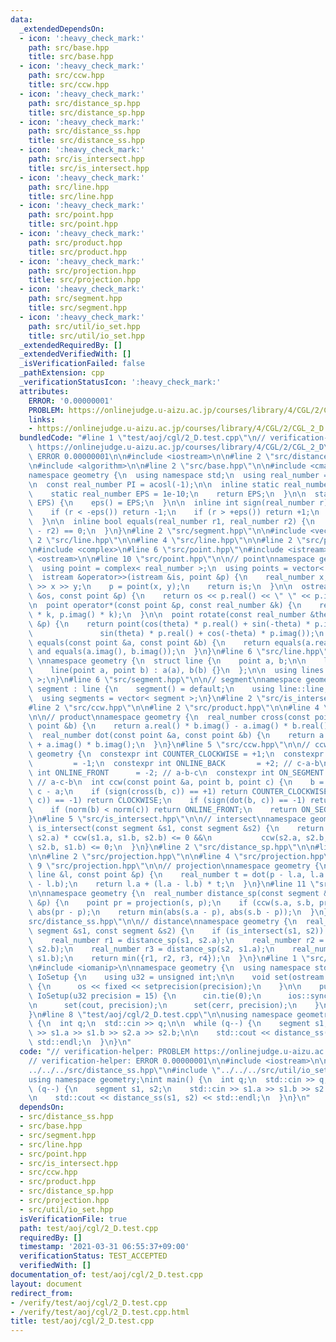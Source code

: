 ```yaml
---
data:
  _extendedDependsOn:
  - icon: ':heavy_check_mark:'
    path: src/base.hpp
    title: src/base.hpp
  - icon: ':heavy_check_mark:'
    path: src/ccw.hpp
    title: src/ccw.hpp
  - icon: ':heavy_check_mark:'
    path: src/distance_sp.hpp
    title: src/distance_sp.hpp
  - icon: ':heavy_check_mark:'
    path: src/distance_ss.hpp
    title: src/distance_ss.hpp
  - icon: ':heavy_check_mark:'
    path: src/is_intersect.hpp
    title: src/is_intersect.hpp
  - icon: ':heavy_check_mark:'
    path: src/line.hpp
    title: src/line.hpp
  - icon: ':heavy_check_mark:'
    path: src/point.hpp
    title: src/point.hpp
  - icon: ':heavy_check_mark:'
    path: src/product.hpp
    title: src/product.hpp
  - icon: ':heavy_check_mark:'
    path: src/projection.hpp
    title: src/projection.hpp
  - icon: ':heavy_check_mark:'
    path: src/segment.hpp
    title: src/segment.hpp
  - icon: ':heavy_check_mark:'
    path: src/util/io_set.hpp
    title: src/util/io_set.hpp
  _extendedRequiredBy: []
  _extendedVerifiedWith: []
  _isVerificationFailed: false
  _pathExtension: cpp
  _verificationStatusIcon: ':heavy_check_mark:'
  attributes:
    ERROR: '0.00000001'
    PROBLEM: https://onlinejudge.u-aizu.ac.jp/courses/library/4/CGL/2/CGL_2_D
    links:
    - https://onlinejudge.u-aizu.ac.jp/courses/library/4/CGL/2/CGL_2_D
  bundledCode: "#line 1 \"test/aoj/cgl/2_D.test.cpp\"\n// verification-helper: PROBLEM\
    \ https://onlinejudge.u-aizu.ac.jp/courses/library/4/CGL/2/CGL_2_D\n// verification-helper:\
    \ ERROR 0.00000001\n\n#include <iostream>\n\n#line 2 \"src/distance_ss.hpp\"\n\
    \n#include <algorithm>\n\n#line 2 \"src/base.hpp\"\n\n#include <cmath>\n\n// base\n\
    namespace geometry {\n  using namespace std;\n  using real_number = long double;\n\
    \n  const real_number PI = acosl(-1);\n\n  inline static real_number &eps() {\n\
    \    static real_number EPS = 1e-10;\n    return EPS;\n  }\n\n  static void set_eps(real_number\
    \ EPS) {\n    eps() = EPS;\n  }\n\n  inline int sign(real_number r) {\n    set_eps(1e-10);\n\
    \    if (r < -eps()) return -1;\n    if (r > +eps()) return +1;\n    return 0;\n\
    \  }\n\n  inline bool equals(real_number r1, real_number r2) {\n    return sign(r1\
    \ - r2) == 0;\n  }\n}\n#line 2 \"src/segment.hpp\"\n\n#include <vector>\n\n#line\
    \ 2 \"src/line.hpp\"\n\n#line 4 \"src/line.hpp\"\n\n#line 2 \"src/point.hpp\"\n\
    \n#include <complex>\n#line 6 \"src/point.hpp\"\n#include <istream>\n#include\
    \ <ostream>\n\n#line 10 \"src/point.hpp\"\n\n// point\nnamespace geometry {\n\
    \  using point = complex< real_number >;\n  using points = vector< point >;\n\n\
    \  istream &operator>>(istream &is, point &p) {\n    real_number x, y;\n    is\
    \ >> x >> y;\n    p = point(x, y);\n    return is;\n  }\n\n  ostream &operator<<(ostream\
    \ &os, const point &p) {\n    return os << p.real() << \" \" << p.imag();\n  }\n\
    \n  point operator*(const point &p, const real_number &k) {\n    return point(p.real()\
    \ * k, p.imag() * k);\n  }\n\n  point rotate(const real_number &theta, const point\
    \ &p) {\n    return point(cos(theta) * p.real() + sin(-theta) * p.imag(),\n  \
    \               sin(theta) * p.real() + cos(-theta) * p.imag());\n  }\n\n  bool\
    \ equals(const point &a, const point &b) {\n    return equals(a.real(), b.real())\
    \ and equals(a.imag(), b.imag());\n  }\n}\n#line 6 \"src/line.hpp\"\n\n// line\
    \ \nnamespace geometry {\n  struct line {\n    point a, b;\n\n    line() = default;\n\
    \    line(point a, point b) : a(a), b(b) {}\n  };\n\n  using lines = vector< line\
    \ >;\n}\n#line 6 \"src/segment.hpp\"\n\n// segment\nnamespace geometry {\n  struct\
    \ segment : line {\n    segment() = default;\n    using line::line;\n  };\n\n\
    \  using segments = vector< segment >;\n}\n#line 2 \"src/is_intersect.hpp\"\n\n\
    #line 2 \"src/ccw.hpp\"\n\n#line 2 \"src/product.hpp\"\n\n#line 4 \"src/product.hpp\"\
    \n\n// product\nnamespace geometry {\n  real_number cross(const point &a, const\
    \ point &b) {\n    return a.real() * b.imag() - a.imag() * b.real();\n  }\n\n\
    \  real_number dot(const point &a, const point &b) {\n    return a.real() * b.real()\
    \ + a.imag() * b.imag();\n  }\n}\n#line 5 \"src/ccw.hpp\"\n\n// ccw\nnamespace\
    \ geometry {\n  constexpr int COUNTER_CLOCKWISE = +1;\n  constexpr int CLOCKWISE\
    \         = -1;\n  constexpr int ONLINE_BACK       = +2; // c-a-b\n  constexpr\
    \ int ONLINE_FRONT      = -2; // a-b-c\n  constexpr int ON_SEGMENT        =  0;\
    \ // a-c-b\n  int ccw(const point &a, point b, point c) {\n    b = b - a, c =\
    \ c - a;\n    if (sign(cross(b, c)) == +1) return COUNTER_CLOCKWISE;\n    if (sign(cross(b,\
    \ c)) == -1) return CLOCKWISE;\n    if (sign(dot(b, c)) == -1) return ONLINE_BACK;\n\
    \    if (norm(b) < norm(c)) return ONLINE_FRONT;\n    return ON_SEGMENT;\n  }\n\
    }\n#line 5 \"src/is_intersect.hpp\"\n\n// intersect\nnamespace geometry {\n  bool\
    \ is_intersect(const segment &s1, const segment &s2) {\n    return ccw(s1.a, s1.b,\
    \ s2.a) * ccw(s1.a, s1.b, s2.b) <= 0 &&\n           ccw(s2.a, s2.b, s1.a) * ccw(s2.a,\
    \ s2.b, s1.b) <= 0;\n  }\n}\n#line 2 \"src/distance_sp.hpp\"\n\n#line 5 \"src/distance_sp.hpp\"\
    \n\n#line 2 \"src/projection.hpp\"\n\n#line 4 \"src/projection.hpp\"\n\n#line\
    \ 9 \"src/projection.hpp\"\n\n// projection\nnamespace geometry {\n  point projection(const\
    \ line &l, const point &p) {\n    real_number t = dot(p - l.a, l.a - l.b) / norm(l.a\
    \ - l.b);\n    return l.a + (l.a - l.b) * t;\n  }\n}\n#line 11 \"src/distance_sp.hpp\"\
    \n\nnamespace geometry {\n  real_number distance_sp(const segment &s, const point\
    \ &p) {\n    point pr = projection(s, p);\n    if (ccw(s.a, s.b, pr) == 0) return\
    \ abs(pr - p);\n    return min(abs(s.a - p), abs(s.b - p));\n  }\n}\n#line 9 \"\
    src/distance_ss.hpp\"\n\n// distance\nnamespace geometry {\n  real_number distance_ss(const\
    \ segment &s1, const segment &s2) {\n    if (is_intersect(s1, s2)) return 0;\n\
    \    real_number r1 = distance_sp(s1, s2.a);\n    real_number r2 = distance_sp(s1,\
    \ s2.b);\n    real_number r3 = distance_sp(s2, s1.a);\n    real_number r4 = distance_sp(s2,\
    \ s1.b);\n    return min({r1, r2, r3, r4});\n  }\n}\n#line 1 \"src/util/io_set.hpp\"\
    \n#include <iomanip>\n\nnamespace geometry {\n  using namespace std;\n  class\
    \ IoSetup {\n    using u32 = unsigned int;\n\n    void set(ostream &os, u32 precision)\
    \ {\n      os << fixed << setprecision(precision);\n    }\n\n    public:\n   \
    \ IoSetup(u32 precision = 15) {\n      cin.tie(0);\n      ios::sync_with_stdio(0);\n\
    \n      set(cout, precision);\n      set(cerr, precision);\n    }\n  } iosetup;\n\
    }\n#line 8 \"test/aoj/cgl/2_D.test.cpp\"\n\nusing namespace geometry;\nint main()\
    \ {\n  int q;\n  std::cin >> q;\n\n  while (q--) {\n    segment s1, s2;\n    std::cin\
    \ >> s1.a >> s1.b >> s2.a >> s2.b;\n\n    std::cout << distance_ss(s1, s2) <<\
    \ std::endl;\n  }\n}\n"
  code: "// verification-helper: PROBLEM https://onlinejudge.u-aizu.ac.jp/courses/library/4/CGL/2/CGL_2_D\n\
    // verification-helper: ERROR 0.00000001\n\n#include <iostream>\n\n#include \"\
    ../../../src/distance_ss.hpp\"\n#include \"../../../src/util/io_set.hpp\"\n\n\
    using namespace geometry;\nint main() {\n  int q;\n  std::cin >> q;\n\n  while\
    \ (q--) {\n    segment s1, s2;\n    std::cin >> s1.a >> s1.b >> s2.a >> s2.b;\n\
    \n    std::cout << distance_ss(s1, s2) << std::endl;\n  }\n}\n"
  dependsOn:
  - src/distance_ss.hpp
  - src/base.hpp
  - src/segment.hpp
  - src/line.hpp
  - src/point.hpp
  - src/is_intersect.hpp
  - src/ccw.hpp
  - src/product.hpp
  - src/distance_sp.hpp
  - src/projection.hpp
  - src/util/io_set.hpp
  isVerificationFile: true
  path: test/aoj/cgl/2_D.test.cpp
  requiredBy: []
  timestamp: '2021-03-31 06:55:37+09:00'
  verificationStatus: TEST_ACCEPTED
  verifiedWith: []
documentation_of: test/aoj/cgl/2_D.test.cpp
layout: document
redirect_from:
- /verify/test/aoj/cgl/2_D.test.cpp
- /verify/test/aoj/cgl/2_D.test.cpp.html
title: test/aoj/cgl/2_D.test.cpp
---
```

